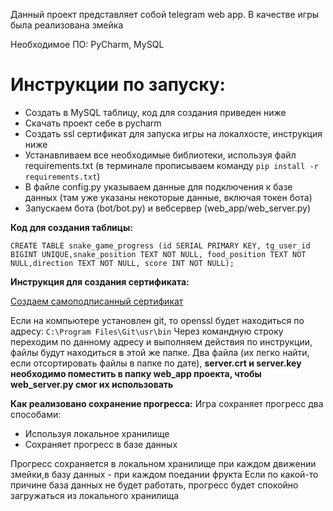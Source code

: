 Данный проект представляет собой telegram web app.
В качестве игры была реализована змейка

Необходимое ПО: PyCharm, MySQL

# Инструкции по запуску:

- Создать в MySQL таблицу, код для создания приведен ниже
- Скачать проект себе в pycharm
- Создать ssl сертификат для запуска игры на локалхосте, инструкция ниже
- Устанавливаем все необходимые библиотеки, используя файл requirements.txt (в терминале прописываем команду `pip install -r requirements.txt`)
- В файле config.py указываем данные для подключения к базе данных (там уже указаны некоторые данные, включая токен бота)
- Запускаем бота (bot/bot.py) и вебсервер (web_app/web_server.py)

**Код для создания таблицы:**

`CREATE TABLE snake_game_progress (id SERIAL PRIMARY KEY, tg_user_id BIGINT UNIQUE,snake_position TEXT NOT NULL, food_position TEXT NOT NULL,direction TEXT NOT NULL, score INT NOT NULL);`

**Инструкция для создания сертификата:**

[Создаем самоподписанный сертификат](https://devcenter.heroku.com/articles/ssl-certificate-self)

Если на компьютере установлен git, то openssl будет находиться по адресу: `C:\Program Files\Git\usr\bin`
Через командную строку переходим по данному адресу и выполняем действия по инструкции, файлы будут находиться в этой же папке.
Два файла (их легко найти, если отсортировать файлы в папке по дате), **server.crt и server.key необходимо поместить в папку web_app проекта, чтобы web_server.py смог их использовать**

**Как реализовано сохранение прогресса:**
Игра сохраняет прогресс два способами:
- Используя локальное хранилище
- Сохраняет прогресс в базе данных

Прогресс сохраняется в локальном хранилище при каждом движении змейки,в базу данных - при каждом поедании фрукта
Если по какой-то причине база данных не будет работать, прогресс будет спокойно загружаться из локального хранилища
